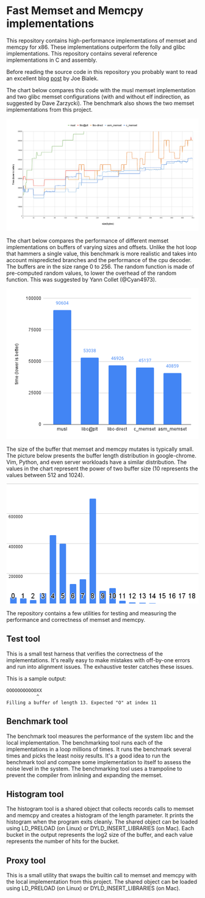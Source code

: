 # Fast Memset and Memcpy implementations

This repository contains high-performance implementations of memset and memcpy
for x86. These implementations outperform the folly and glibc implementations.
This repository contains several reference implementations in C and assembly.


Before reading the source code in this repository you probably want to read an
excellent blog [post](https://msrc-blog.microsoft.com/2021/01/11/building-faster-amd64-memset-routines/)
by Joe Bialek.

The chart below compares this code with the musl memset implementation and two
glibc memset configurations (with and without elf indirection, as suggested by
Dave Zarzycki). The benchmark also shows the two memset implementations from
this project.

![Benchmark](docs/bench.png)

The chart below compares the performance of different memset implementations on
buffers of varying sizes and offsets. Unlike the hot loop that hammers a single
value, this benchmark is more realistic and takes into account mispredicted
branches and the performance of the cpu decoder. The buffers are in the size
range 0 to 256. The random function is made of pre-computed random values, to
lower the overhead of the random function.  This was suggested by Yann Collet
(@Cyan4973).

![Benchmark](docs/rand.png)

The size of the buffer that memset and memcpy mutates is typically small. The
picture below presents the buffer length distribution in google-chrome. Vim,
Python, and even server workloads have a similar distribution. The values in the
chart represent the power of two buffer size (10 represents the values between
512 and 1024).
 
![Histogram](docs/hist.png)

The repository contains a few utilities for testing and measuring the
performance and correctness of memset and memcpy.

## Test tool

This is a small test harness that verifies the correctness of the
implementations. It's really easy to make mistakes with off-by-one errors and
run into alignment issues. The exhaustive tester catches these issues.

This is a sample output:
```
OOOOOOOOOOOXX
           ^
Filling a buffer of length 13. Expected "O" at index 11
```

## Benchmark tool

The benchmark tool measures the performance of the system libc and the local
implementation. The benchmarking tool runs each of the implementations in a loop
millions of times. It runs the benchmark several times and picks the least noisy
results. It's a good idea to run the benchmark tool and compare some
implementation to itself to assess the noise level in the system. The
benchmarking tool uses a trampoline to prevent the compiler from inlining and
expanding the memset.

## Histogram tool

The histogram tool is a shared object that collects records calls to memset and
memcpy and creates a histogram of the length parameter. It prints the histogram
when the program exits cleanly. The shared object can be loaded using
LD\_PRELOAD (on Linux) or DYLD\_INSERT\_LIBRARIES (on Mac). Each bucket in the
output represents the log2 size of the buffer, and each value represents the
number of hits for the bucket.

## Proxy tool

This is a small utility that swaps the builtin call to memset and memcpy with
the local implementation from this project. The shared object can be loaded
using LD\_PRELOAD (on Linux) or DYLD\_INSERT\_LIBRARIES (on Mac).

